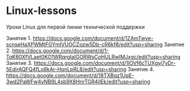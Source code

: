 # Linux-lessons
Уроки Linux для первой линии технической поддержки

Занятие 1.	https://docs.google.com/document/d/1ZAmTwye-scnseHaXPWMtFGYmIVUOCZozw5Db-cR6kf8/edit?usp=sharing
Занятие 2.	https://docs.google.com/document/d/1-TqK60XfVLaet0KO1WRqrgIaIGORWsCoHULRwIMJxgc/edit?usp=sharing
Занятие 3.	https://docs.google.com/document/d/1lOVf6cTUXgyi7yDr-5EdirAQFQ4fLo8kAr-HqnLpRL8/edit?usp=sharing
Занятие 4.	https://docs.google.com/document/d/18TXBqz1UqE-3wd2PaWFw4vNB9L4sb9X8HnrTGR4jIEk/edit?usp=sharing
